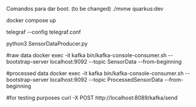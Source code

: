 Comandos para dar boot. (to be changed)
./mvnw quarkus:dev

docker compose up

telegraf --config telegraf.conf 

python3 SensorDataProducer.py 

#raw data
docker exec -it kafka bin/kafka-console-consumer.sh --bootstrap-server localhost:9092 --topic SensorData  --from-beginning

#processed data
docker exec -it kafka bin/kafka-console-consumer.sh --bootstrap-server localhost:9092 --topic ProcessedSensorData  --from-beginning

#for testing purposes
curl -X POST http://localhost:8089/kafka/send
